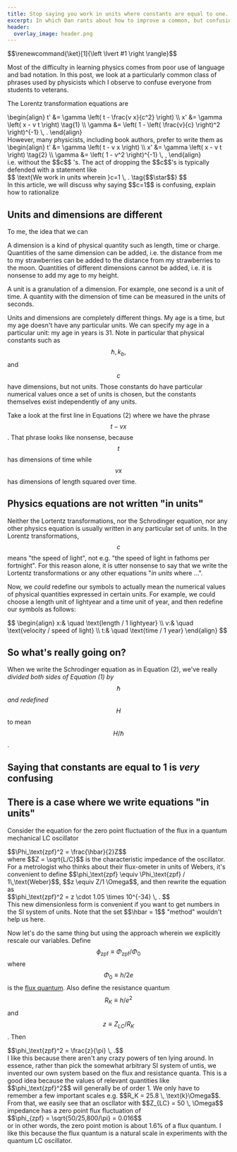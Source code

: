 ```yaml
---
title: Stop saying you work in units where constants are equal to one.
excerpt: In which Dan rants about how to improve a common, but confusing, phrase.
header:
  overlay_image: header.png
---
```


<div> $$\renewcommand{\ket}[1]{\left \lvert #1 \right \rangle}$$</div>

Most of the difficulty in learning physics comes from poor use of language and bad notation.
In this post, we look at a particularly common class of phrases used by physicists which I observe to confuse everyone from students to veterans.

The Lorentz transformation equations are
<div>
\begin{align}
t' &= \gamma \left( t - \frac{v x}{c^2} \right) \\
x' &= \gamma \left( x - v t \right) \tag{1} \\
\gamma &= \left( 1 - \left( \frac{v}{c} \right)^2 \right)^{-1} \, .
\end{align}
</div>
However, many physicists, including book authors, prefer to write them as
<div>
\begin{align}
t' &= \gamma \left( t - v x \right) \\
x' &= \gamma \left( x - v t \right) \tag{2} \\
\gamma &= \left( 1 - v^2 \right)^{-1} \, ,
\end{align}
</div>
i.e. without the <span> $$c$$ </span>'s.
The act of dropping the <span>$$c$$</span>'s is typically defended with a statement like
<div>$$ \text{We work in units wherein }c=1 \, . \tag{$$\star$$} $$</div>
In this article, we will discuss why saying <span>$$c=1$$</span> is confusing, explain how to rationalize 

## Units and dimensions are different

To me, the idea that we can

A dimension is a kind of physical quantity such as length, time or charge.
Quantities of the same dimension can be added, i.e. the distance from me to my strawberries can be added to the distance from my strawberries to the moon.
Quantities of different dimensions cannot be added, i.e. it is nonsense to add my age to my height.

A unit is a granulation of a dimension.
For example, one second is a unit of time.
A quantity with the dimension of time can be measured in the units of seconds.

Units and dimensions are completely different things.
My age is a time, but my age doesn't have any particular units.
We can specify my age in a particular unit: my age in years is 31.
Note in particular that physical constants such as <span>$$\hbar, \, k_b,$$</span> and <span>$$c$$</span> have dimensions, but not units.
Those constants do have particular numerical values once a set of units is chosen, but the constants themselves exist independently of any units.

Take a look at the first line in Equations (2) where we have the phrase <span>$$t - vx$$</span>.
That phrase looks like nonsense, because <span>$$t$$</span> has dimensions of time while <span>$$vx$$</span> has dimensions of length squared over time.


## Physics equations are not written "in units"

Neither the Lortentz transformations, nor the Schrodinger equation, nor any other physics equation is usually written in any particular set of units.
In the Lorentz transformations, <span>$$c$$</span> means "the speed of light", not e.g. "the speed of light in fathoms per fortnight".
For this reason alone, it is utter nonsense to say that we write the Lortentz transformations or any other equations "*in units* where ...".


Now, we *could* redefine our symbols to actually mean the numerical values of physical quantities expressed in certain units.
For example, we could choose a length unit of lightyear and a time unit of year, and then redefine our symbols as follows:
<div>
$$
\begin{align}
x:& \quad \text{length / 1 lightyear} \\
v:& \quad \text{velocity / speed of light} \\
t:& \quad \text{time / 1 year}
\end{align}
$$
</div>


## So what's really going on?

When we write the Schrodinger equation as in Equation (2), we've really *divided both sides of Equation (1) by* <span>$$\hbar$$</span> *and redefined* <span>$$H$$</span> to mean <span>$$H/\hbar$$</span>.


## Saying that constants are equal to 1 is *very* confusing


## There is a case where we write equations "in units"

Consider the equation for the zero point fluctuation of the flux in a quantum mechanical LC oscillator
<div>
$$\Phi_\text{zpf}^2 = \frac{\hbar}{2}Z$$
</div>
where <span>$$Z = \sqrt{L/C}$$</span> is the characteristic impedance of the oscillator.
For a metrologist who thinks about their flux-ometer in units of Webers, it's convenient to define <span>$$\phi_\text{zpf} \equiv \Phi_\text{zpf} / 1\,\text{Weber}$$</span>, <span>$$z \equiv Z/1 \Omega$$</span>, and then rewrite the equation as
<div>
$$\phi_\text{zpf}^2 = z \cdot 1.05 \times 10^{-34} \, . $$
</div>
This new dimensionless form is convenient if you want to get numbers in the SI system of units.
Note that the set <span>$$\hbar = 1$$</span> "method" wouldn't help us here.

Now let's do the same thing but using the approach wherein we explicitly rescale our variables.
Define <span>$$\phi_\text{zpf} \equiv \Phi_\text{zpf} / \Phi_0$$</span> where <span>$$\Phi_0 \equiv h / 2e$$</span> is the [flux quantum](https://en.wikipedia.org/wiki/Magnetic_flux_quantum).
Also define the resistance quantum <span>$$R_K \equiv h / e^2$$</span> and <span>$$z \equiv Z_{LC} / R_K$$</span>.
Then
<div>
$$\phi_\text{zpf}^2 = \frac{z}{\pi} \, .$$
</div>
I like this because there aren't any crazy powers of ten lying around.
In essence, rather than pick the somewhat arbitrary SI system of untis, we invented our own system based on the flux and resistance quanta.
This is a good idea because the values of relevant quantities like <span>$$\phi_\text{zpf}^2$$</span> will generally be of order 1.
We only have to remember a few important scales e.g. <span>$$R_K = 25.8 \, \text{k}\Omega$$</span>.
From that, we easily see that an oscllator with <span>$$Z_{LC} = 50 \, \Omega$$</span> impedance has a zero point flux fluctuation of
<div>
$$\phi_{zpf} = \sqrt{50/25,800/\pi} = 0.016$$
</div>
or in other words, the zero point motion is about 1.6% of a flux quantum.
I like this because the flux quantum is a natural scale in experiments with the quantum LC oscillator.
